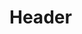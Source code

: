 <!-- TITLE: Appalling Screech -->
<!-- SUBTITLE: A terrifying screech that causes nearby enemies to run in terror. -->

# Header